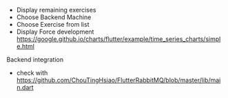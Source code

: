 + Display remaining exercises
+ Choose Backend Machine
+ Choose Exercise from list
+ Display Force development https://google.github.io/charts/flutter/example/time_series_charts/simple.html


Backend integration
+ check with https://github.com/ChouTingHsiao/FlutterRabbitMQ/blob/master/lib/main.dart
